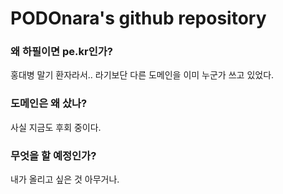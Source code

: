 PODOnara's github repository
============================

### 왜 하필이면 pe.kr인가?
홍대병 말기 환자라서.. 라기보단 다른 도메인을 이미 누군가 쓰고 있었다.

### 도메인은 왜 샀나?
사실 지금도 후회 중이다.

### 무엇을 할 예정인가?
내가 올리고 싶은 것 아무거나.
